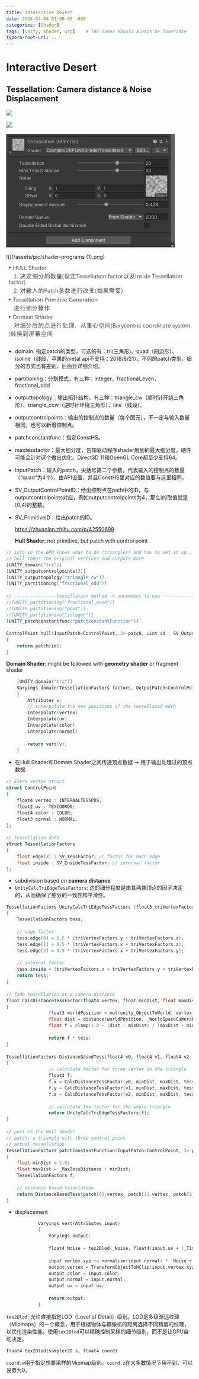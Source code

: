 ```yaml
---
title: Interactive Desert
date: 2024-04-04 01:00:00 -800
categories: [Shader]
tags: [unity, shader, urp]    # TAG names should always be lowercase
typora-root-url: ..
---
```


# Interactive Desert

## **Tessellation**: Camera distance & Noise Displacement

![](/assets/pic/Tessellation.gif)

![](/assets/pic/Tessellation_1.gif)

![](/assets/pic/20240408213250.png)

![](/assets/pic/shader-programs (1).png)

![](/assets/pic/hull.png)

- domain: 指定patch的类型，可选的有：tri(三角形)、quad（四边形）、isoline（线段，苹果的metal api不支持：2018/8/21）。不同的patch类型，细分的方式也有差别，后面会详细介绍。

- partitioning：分割模式，有三种：integer，fractional_even，fractional_odd

- outputtopology：输出拓扑结构。有三种：triangle_cw（顺时针环绕三角形）、triangle_ccw（逆时针环绕三角形）、line（线段）。

- outputcontrolpoints：输出的控制点的数量（每个图元），不一定与输入数量相同，也可以新增控制点。

- patchconstantfunc：指定ConstHS。

- maxtessfactor：最大细分度，告知驱动程序shader用到的最大细分度，硬件可能会针对这个做出优化。Direct3D 11和OpenGL Core都至少支持64。

- InputPatch：输入的patch，尖括号第二个参数，代表输入的控制点的数量（“quad”为4个），由API设置，并且ConstHS里对应的数值要与这里相同。

- SV_OutputControlPointID：给出控制点在path中的ID，与outputcontrolpoints对应，例如outputcontrolpoints为4，那么i的取值就是[0,4)的整数。

- SV_PrimitiveID：给出patch的ID。

  https://zhuanlan.zhihu.com/p/42550699

  **Hull Shader**: not primitive, but patch with control point

```c++
// info so the GPU knows what to do (triangles) and how to set it up , clockwise, fractional division
// hull takes the original vertices and outputs more
[UNITY_domain("tri")]
[UNITY_outputcontrolpoints(3)]
[UNITY_outputtopology("triangle_cw")]
[UNITY_partitioning("fractional_odd")]

// --------------- tessellation method -> uncomment to use -------------
//[UNITY_partitioning("fractional_even")]
//[UNITY_partitioning("pow2")]
//[UNITY_partitioning("integer")]
[UNITY_patchconstantfunc("patchConstantFunction")]

ControlPoint hull(InputPatch<ControlPoint, 3> patch, uint id : SV_OutputControlPointID)
{
	return patch[id];
}
```

**Domain Shader**: might be followed with **geometry shader** or fragment shader

```c++
    [UNITY_domain("tri")]
    Varyings domain(TessellationFactors factors, OutputPatch<ControlPoint, 3> patch, float3 barycentricCoordinates : 		SV_DomainLocation)
    {
        Attributes v;
        // interpolate the new positions of the tessellated mesh
        Interpolate(vertex)
        Interpolate(uv)
        Interpolate(color)
        Interpolate(normal)

        return vert(v);
    }
```

- 在Hull Shader和Domain Shader之间传递顶点数据 -> 用于输出处理过的顶点数据

```c++
// Extra vertex struct
struct ControlPoint
{
	float4 vertex : INTERNALTESSPOS;
	float2 uv : TEXCOORD0;
	float4 color : COLOR;
	float3 normal : NORMAL;
};

// tessellation data
struct TessellationFactors
{
	float edge[3] : SV_TessFactor; // factor for each edge
	float inside : SV_InsideTessFactor; // internal factor
};

```

- subdivision based on **camera distance**
- `UnityCalcTriEdgeTessFactors`: 边的细分程度是由其两端顶点的因子决定的，从而确保了细分的一致性和平滑性。

```c++
TessellationFactors UnityCalcTriEdgeTessFactors (float3 triVertexFactors)
{
    TessellationFactors tess;

	// edge factor
    tess.edge[0] = 0.5 * (triVertexFactors.y + triVertexFactors.z);
    tess.edge[1] = 0.5 * (triVertexFactors.x + triVertexFactors.z);
    tess.edge[2] = 0.5 * (triVertexFactors.x + triVertexFactors.y);

	// internal factor
    tess.inside = (triVertexFactors.x + triVertexFactors.y + triVertexFactors.z) / 3.0f;
    return tess;
}
 
// fade tessellation at a camera distance
float CalcDistanceTessFactor(float4 vertex, float minDist, float maxDist, float tess)
{
				float3 worldPosition = mul(unity_ObjectToWorld, vertex).xyz;
				float dist = distance(worldPosition, _WorldSpaceCameraPos);
				float f = clamp(1.0 - (dist - minDist) / (maxDist - minDist), 0.01, 1.0);
 
				return f * tess;
}
 
TessellationFactors DistanceBasedTess(float4 v0, float4 v1, float4 v2, float minDist, float maxDist, float tess)
{
				// calculate factor for three vertex in the triangle
				float3 f;
				f.x = CalcDistanceTessFactor(v0, minDist, maxDist, tess);
				f.y = CalcDistanceTessFactor(v1, minDist, maxDist, tess);
				f.z = CalcDistanceTessFactor(v2, minDist, maxDist, tess);

				// calculate the factor for the whole triangle
				return UnityCalcTriEdgeTessFactors(f);
}

// part of the Hull Shader
// patch: a triangle with three control point
// actual tessellation
TessellationFactors patchConstantFunction(InputPatch<ControlPoint, 3> patch)
{
    float minDist = 2.0;
    float maxDist = _MaxTessDistance + minDist;
    TessellationFactors f;
 
    // distance based tesselation
    return DistanceBasedTess(patch[0].vertex, patch[1].vertex, patch[2].vertex, minDist, maxDist, _Tess);
}
```

- displacement

```c++
			Varyings vert(Attributes input)
			{
				Varyings output;
				
				float4 Noise = tex2Dlod(_Noise, float4(input.uv + (_Time.x * 0.1), 0, 0));

				input.vertex.xyz += normalize(input.normal) *  Noise.r * _Weight;
				output.vertex = TransformObjectToHClip(input.vertex.xyz);
				output.color = input.color;
				output.normal = input.normal;
				output.uv = input.uv;
				
				return output;
			}
```

`tex2Dlod`: 允许直接指定LOD（Level of Detail）级别。LOD是多级渐远纹理（Mipmaps）的一个概念，用于根据物体与摄像机的距离选择不同精度的纹理，以优化渲染性能。使用`tex2Dlod`可以精确控制采样的细节级别，而不是让GPU自动决定。

```
float4 tex2Dlod(sampler2D s, float4 coord)
```

`coord.w`用于指定想要采样的Mipmap级别。`coord.z`在大多数情况下用不到，可以设置为0。
